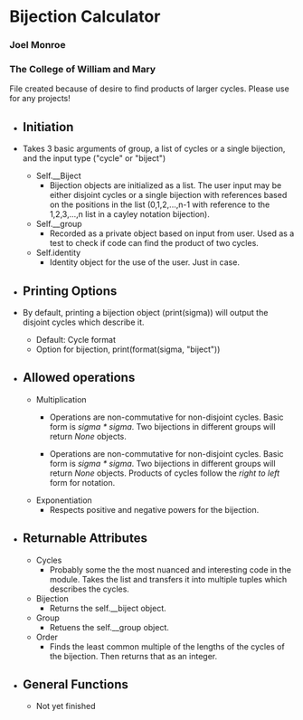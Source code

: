 # Bijection Calculator
### Joel Monroe

### The College of William and Mary

File created because of desire to find products of larger cycles. Please use for any projects!

* ## Initiation
* Takes 3 basic arguments of group, a list of cycles or a single bijection, and the input type ("cycle" or "biject")
	* Self.__Biject
		* Bijection objects are initialized as a list. The user input may be either disjoint cycles or a single bijection with references based on the positions in the list (0,1,2,...,n-1 with reference to the 1,2,3,...,n list in a cayley notation bijection).
	* Self.__group
		* Recorded as a private object based on input from user. Used as a test to check if code can find the product of two cycles.
	* Self.identity
		* Identity object for the use of the user. Just in case.

* ## Printing Options
* By default, printing a bijection object (print(sigma)) will output the disjoint cycles which describe it. 
	* Default: Cycle format
	* Option for bijection, print(format(sigma, "biject"))

* ## Allowed operations
	* Multiplication
		* Operations are non-commutative for non-disjoint cycles. Basic form is _sigma * sigma_. Two bijections in different groups will return _None_ objects. 

		* Operations are non-commutative for non-disjoint cycles. Basic form is _sigma * sigma_. Two bijections in different groups will return _None_ objects. Products of cycles follow the _right to left_ form for notation.
	* Exponentiation
		* Respects positive and negative powers for the bijection. 

* ## Returnable Attributes
	* Cycles
		* Probably some the the most nuanced and interesting code in the module. Takes the list and transfers it into multiple tuples which describes the cycles.
	* Bijection
		* Returns the self.__biject object.
	* Group
		* Retuens the self.__group object.
	* Order
		* Finds the least common multiple of the lengths of the cycles of the bijection. Then returns that as an integer.

* ## General Functions
	* Not yet finished 
